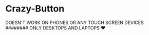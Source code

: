 # Crazy-Button

DOESN'T WORK ON PHONES OR ANY TOUCH SCREEN DEVICES
########
ONLY DESKTOPS AND LAPTOPS ❤

